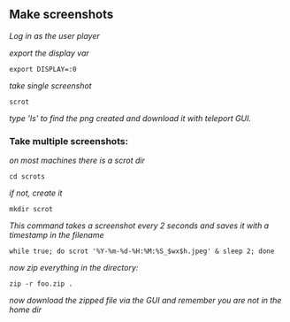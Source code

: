 ## Make screenshots

*Log in as the user player*

*export the display var*
```
export DISPLAY=:0
```
*take single screenshot*
```
scrot
```
*type 'ls' to find the png created and download it with teleport GUI.*

### Take multiple screenshots:

*on most machines there is a scrot dir*
```
cd scrots
```
*if not, create it*
```
mkdir scrot
```

*This command takes a screenshot every 2 seconds and saves it with a timestamp in the filename*
```
while true; do scrot '%Y-%m-%d-%H:%M:%S_$wx$h.jpeg' & sleep 2; done
```
*now zip everything in the directory:*
```
zip -r foo.zip .
```

*now download the zipped file via the GUI and remember you are not in the home dir*